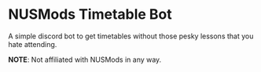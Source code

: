 # NUSMods Timetable Bot 

A simple discord bot to get timetables without those pesky lessons 
that you hate attending. 

**NOTE**: Not affiliated with NUSMods in any way. 
